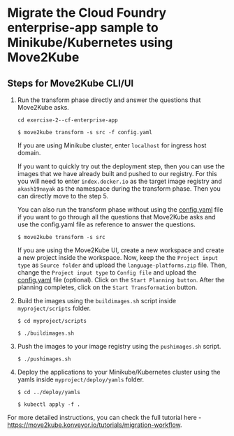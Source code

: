 # Migrate the Cloud Foundry enterprise-app sample to Minikube/Kubernetes using Move2Kube

## Steps for Move2Kube CLI/UI

1. Run the transform phase directly and answer the questions that Move2Kube asks.

    ```console
    cd exercise-2--cf-enterprise-app
    ```

    ```console
    $ move2kube transform -s src -f config.yaml
    ```

    If you are using Minikube cluster, enter `localhost` for ingress host domain.

    If you want to quickly try out the deployment step, then you can use the images that we have already built and pushed to our registry. For this you will need to enter `index.docker.io` as the target image registry and `akash19nayak` as the namespace during the transform phase. Then you can directly move to the step 5.

    You can also run the transform phase without using the [config.yaml](./config.yaml) file if you want to go through all the questions that Move2Kube asks and use the config.yaml file as reference to answer the questions.

    ```console
    $ move2kube transform -s src
    ```

     If you are using the Move2Kube UI, create a new workspace and create a new project inside the workspace. Now, keep the the `Project input type` as `Source folder` and upload the `language-platforms.zip` file. Then, change the `Project input type` to `Config file` and upload the [config.yaml](./config.yaml) file (optional). Click on the `Start Planning button`. After the planning completes, click on the `Start Transformation` button.

2. Build the images using the `buildimages.sh` script inside `myproject/scripts` folder.

    ```console
    $ cd myproject/scripts
    ```

    ```console
    $ ./buildimages.sh
    ```

3. Push the images to your image registry using the `pushimages.sh` script.

    ```console
    $ ./pushimages.sh
    ```

4. Deploy the applications to your Minikube/Kubernetes cluster using the yamls inside `myproject/deploy/yamls` folder.

    ```console
    $ cd ../deploy/yamls
    ```

    ```console
    $ kubectl apply -f .
    ```

For more detailed instructions, you can check the full tutorial here - https://move2kube.konveyor.io/tutorials/migration-workflow.
